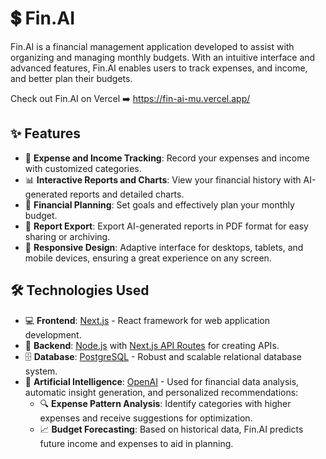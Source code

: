 # 💲 Fin.AI

Fin.AI is a financial management application developed to assist with organizing and managing monthly budgets. With an intuitive interface and advanced features, Fin.AI enables users to track expenses, and income, and better plan their budgets.

Check out Fin.AI on Vercel ➡️ https://fin-ai-mu.vercel.app/

## ✨ Features

- 📝 **Expense and Income Tracking**: Record your expenses and income with customized categories.
- 📊 **Interactive Reports and Charts**: View your financial history with AI-generated reports and detailed charts.
- 🎯 **Financial Planning**: Set goals and effectively plan your monthly budget.
- 📄 **Report Export**: Export AI-generated reports in PDF format for easy sharing or archiving.
- 📱 **Responsive Design**: Adaptive interface for desktops, tablets, and mobile devices, ensuring a great experience on any screen.

## 🛠️ Technologies Used

- 💻 **Frontend**: [Next.js](https://nextjs.org/) - React framework for web application development.
- 🔧 **Backend**: [Node.js](https://nodejs.org/) with [Next.js API Routes](https://nextjs.org/docs/api-routes/introduction) for creating APIs.
- 🗄️ **Database**: [PostgreSQL](https://www.postgresql.org/) - Robust and scalable relational database system.
- 🤖 **Artificial Intelligence**: [OpenAI](https://openai.com/) - Used for financial data analysis, automatic insight generation, and personalized recommendations:
  - 🔍 **Expense Pattern Analysis**: Identify categories with higher expenses and receive suggestions for optimization.
  - 📈 **Budget Forecasting**: Based on historical data, Fin.AI predicts future income and expenses to aid in planning.
